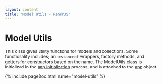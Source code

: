 ```yaml
---
layout: content
title: "Model Utils - RendrJS"
---
```


# Model Utils

This class gives utility functions for models and collections.  Some functionality includes; an `instanceof` wrappers, factory methods, and getters for constructors based on the name.  The ModelUtils class is initialized in the [app initialization](/app#constructor) process, and is attached to the [app](/app) object.

{% include pageDoc.html name="model-utils" %}
